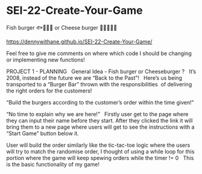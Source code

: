 # SEI-22-Create-Your-Game


Fish burger 🐟🧀🥯🍅 or Cheese burger 🥩🧅🧀🥯🍅

https://dennywithane.github.io/SEI-22-Create-Your-Game/

Feel free to give me comments on where which code I should be changing or implementing new functions!



PROJECT 1 - PLANNING   General Idea - Fish burger or Cheeseburger ?  
It’s 2008, instead of the future we are “Back to the Past”!  
Here’s us being transported to a “Burger Bar” thrown with the responsibilities  of delivering the right orders for the customers!

“Build the burgers according to the customer’s order within the time given!”

“No time to explain why we are here!”  
Firstly user get to the page where they can input their name before they start.
After they clicked the link it will bring them to a new page where users will get to see the instructions with a “Start Game” button below it.

User will build the order similarly like the tic-tac-toe logic where the users will try to match the randomise order, I thought of using a while loop for this portion where the game will keep spewing orders while the timer != 0   This is the basic functionality of my game!
